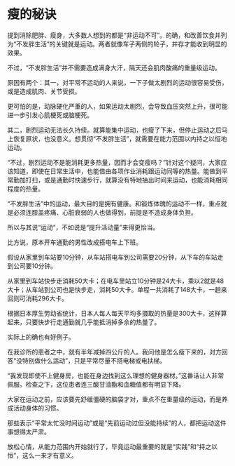 # 瘦的秘诀

提到消除肥胖、瘦身，大多数人想到的都是“非运动不可”。的确，和改善饮食并列为“不发胖生活”的关键就是运动。两者就像车子两侧的轮子，并存才能收到明显的效果。

不过，“不发胖生活”并不需要造成满身大汗，隔天还会肌肉酸痛的重量级运动。

原因有两个：其一，对平常不运动的人来说，一下子做太剧烈的运动很容易受伤，或是造成肌肉、关节受损。

更可怕的是，动脉硬化严重的人，如果运动太剧烈，会导致血压突然上升，很可能进一步引发心肌梗死或脑梗死。

其二，剧烈运动无法长久持续。就算能集中运动，也瘦了下来，但停止运动之后马上恢复原状，也没意义。想贯彻“不发胖生活”，就需要在能力范围以内持之以恒地运动。

“不过，剧烈运动不是能消耗更多热量，因而才会变瘦吗？”针对这个疑问，大家应该知道，即使在日常生活中，也能借由各项作业消耗跟运动同等的热量。能做到平常勤加打扫，或是通勤时快速步行，就算没有特地抽出时间来运动，也能消耗相同程度的热量。

“不发胖生活”中的运动，最大目的是拥有健康。和锻炼体魄的运动不一样，重点就是必须连膝盖疼痛、心脏衰弱的人也做得到，前提是不造成身体负担。

所以与其说“运动”，不如说是“提升活动量”来得更恰当。

比方说，原本开车通勤的男性改成搭电车上下班。

假设从家里到车站要10分钟，从车站搭电车到公司需要20分钟，从下车的车站走到公司要10分钟。

从家里到车站快步走消耗50大卡；在电车里站立10分钟是24大卡，乘以2就是48大卡；从车站到公司也是快步走，消耗50大卡。单程一共消耗了148大卡，一趟来回则可消耗296大卡。

根据日本厚生劳动省统计，日本人每人每天平均多摄取的热量是300大卡，这样算起来，只要快步行走通勤就几乎能抵消掉多余的热量了。

实际上的确也有好例子。

在我诊所的患者之中，就有半年减掉四公斤的人。我问他是怎么瘦下来的，对方回答“没特别做什么运动”，只是平常尽量不搭电梯或电扶梯。

“我发现即使不上健身房，也能在身边找到这么理想的健身器材。”这番话让人非常佩服。检查之下，这位患者连三酸甘油酯和血糖值都有明显下降。

大家在运动之前，应该要先舒缓僵硬的脑袋才对，重点不在重量级的运动，而是养成活动身体的习惯。

那些表示“平常太忙没时间运动”或是“先前运动过但没能持续”的人，都把运动这件事想得太严肃。

放松心情，从能力范围内开始就行了，毕竟运动最重要的就是“实践”和“持之以恒”，这么一来才有意义。